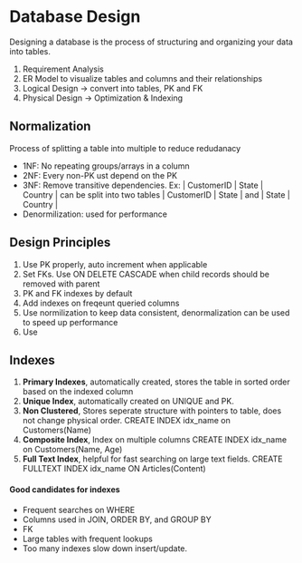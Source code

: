 # Database Design

Designing a database is the process of structuring and organizing your data into tables. 
1. Requirement Analysis
2. ER Model to visualize tables and columns and their relationships
3. Logical Design -> convert into tables, PK and FK
4. Physical Design -> Optimization & Indexing

## Normalization
Process of splitting a table into multiple to reduce redudanacy

- 1NF: No repeating groups/arrays in a column
- 2NF: Every non-PK ust depend on the PK
- 3NF: Remove transitive dependencies. Ex: | CustomerID | State | Country | can be split into two tables | CustomerID | State | and | State | Country |
- Denormilization: used for performance

## Design Principles
1. Use PK properly, auto increment when applicable
2. Set FKs. Use ON DELETE CASCADE when child records should be removed with parent
3. PK and FK indexes by default
4. Add indexes on freqeunt queried columns
5. Use normilization to keep data consistent, denormalization can be used to speed up performance
6. Use 


## Indexes
1. **Primary Indexes**, automatically created, stores the table in sorted order based on the indexed column
2. **Unique Index**, automatically created on UNIQUE and PK.
3. **Non Clustered**, Stores seperate structure with pointers to table, does not change physical order. CREATE INDEX idx_name on Customers(Name)
4. **Composite Index**, Index on multiple columns CREATE INDEX idx_name on Customers(Name, Age)
5. **Full Text Index**, helpful for fast searching on large text fields. CREATE FULLTEXT INDEX idx_name ON Articles(Content)

#### Good candidates for indexes
- Frequent searches on WHERE
- Columns used in JOIN, ORDER BY, and GROUP BY
- FK
- Large tables with frequent lookups
- Too many indexes slow down insert/update.



